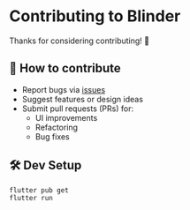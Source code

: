 # Contributing to Blinder

Thanks for considering contributing! 💖

## 🧠 How to contribute

- Report bugs via [issues](https://github.com/MarianoAkaMery/Blinders/issues)
- Suggest features or design ideas
- Submit pull requests (PRs) for:
  - UI improvements
  - Refactoring
  - Bug fixes

## 🛠 Dev Setup

```bash
flutter pub get
flutter run
